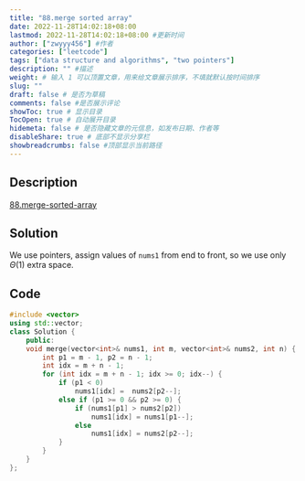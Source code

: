 ```yaml
---
title: "88.merge sorted array"
date: 2022-11-28T14:02:18+08:00
lastmod: 2022-11-28T14:02:18+08:00 #更新时间
author: ["zwyyy456"] #作者
categories: ["leetcode"]
tags: ["data structure and algorithms", "two pointers"]
description: "" #描述
weight: # 输入 1 可以顶置文章，用来给文章展示排序，不填就默认按时间排序
slug: ""
draft: false # 是否为草稿
comments: false #是否展示评论
showToc: true # 显示目录
TocOpen: true # 自动展开目录
hidemeta: false # 是否隐藏文章的元信息，如发布日期、作者等
disableShare: true # 底部不显示分享栏
showbreadcrumbs: false #顶部显示当前路径
---
```

## Description
[88.merge-sorted-array](https://leetcode.com/problems/merge-sorted-array/)

## Solution
We use pointers, assign values of `nums1` from end to front, so we use only $\Theta(1)$ extra space.

## Code
```cpp
#include <vector>
using std::vector;
class Solution {
    public:
    void merge(vector<int>& nums1, int m, vector<int>& nums2, int n) {
        int p1 = m - 1, p2 = n - 1;
        int idx = m + n - 1;
        for (int idx = m + n - 1; idx >= 0; idx--) {
            if (p1 < 0)
                nums1[idx] =  nums2[p2--];
            else if (p1 >= 0 && p2 >= 0) {
                if (nums1[p1] > nums2[p2])
                    nums1[idx] = nums1[p1--];
                else
                    nums1[idx] = nums2[p2--];
            }
        }
    }
};
```
